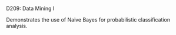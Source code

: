 D209: Data Mining I

Demonstrates the use of Naive Bayes for probabilistic classification analysis.
